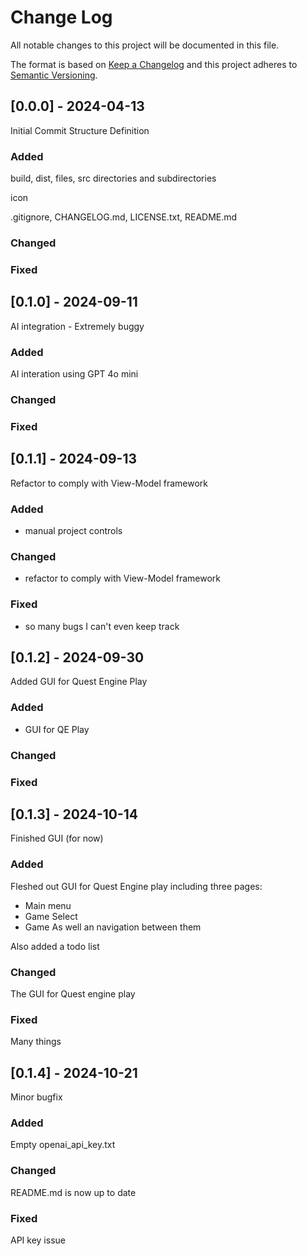 # Change Log
All notable changes to this project will be documented in this file.
 
The format is based on [Keep a Changelog](http://keepachangelog.com/)
and this project adheres to [Semantic Versioning](http://semver.org/).
 
## [0.0.0] - 2024-04-13
  
Initial Commit
Structure Definition
 
### Added

build, dist, files, src directories and subdirectories

icon

.gitignore, CHANGELOG.md, LICENSE.txt, README.md
 
### Changed

### Fixed

## [0.1.0] - 2024-09-11
  
AI integration - Extremely buggy
 
### Added

AI interation using GPT 4o mini
 
### Changed

### Fixed

## [0.1.1] - 2024-09-13
  
Refactor to comply with View-Model framework
 
### Added

- manual project controls

### Changed

- refactor to comply with View-Model framework

### Fixed

- so many bugs I can't even keep track

## [0.1.2] - 2024-09-30
  
Added GUI for Quest Engine Play
 
### Added

- GUI for QE Play

### Changed

### Fixed

## [0.1.3] - 2024-10-14

Finished GUI (for now)

### Added

Fleshed out GUI for Quest Engine play including three pages:
- Main menu
- Game Select
- Game
As well an navigation between them

Also added a todo list

### Changed

The GUI for Quest engine play

### Fixed

Many things
## [0.1.4] - 2024-10-21

Minor bugfix

### Added

Empty openai_api_key.txt

### Changed

README.md is now up to date

### Fixed

API key issue

